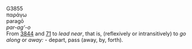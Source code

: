 <body>
  <p>G3855<br>  παράγω  <br> paragō  <br><i>par-ag‘-o </i><br>From <a href="g3844.htm">3844</a> and <a href="g0071.htm">71</a>  to <i>lead</i> <i>near</i>, that is, (reflexively or intransitively) to <i>go</i> <i>along</i> or <i>away:</i> - depart, pass (away, by, forth).<br></p>
 </body>